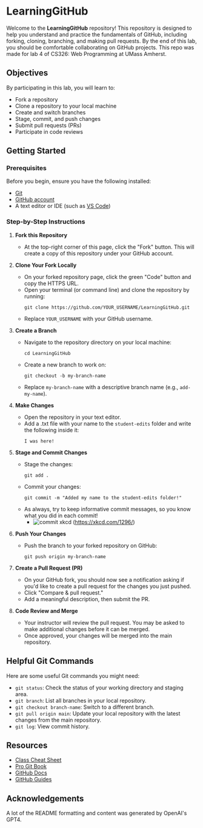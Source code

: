 # LearningGitHub

Welcome to the **LearningGitHub** repository! This repository is designed to help you understand and practice the fundamentals of GitHub, including forking, cloning, branching, and making pull requests. By the end of this lab, you should be comfortable collaborating on GitHub projects. This repo was made for lab 4 of CS326: Web Programming at UMass Amherst.

## Objectives

By participating in this lab, you will learn to:
- Fork a repository
- Clone a repository to your local machine
- Create and switch branches
- Stage, commit, and push changes
- Submit pull requests (PRs)
- Participate in code reviews

## Getting Started

### Prerequisites
Before you begin, ensure you have the following installed:
- [Git](https://git-scm.com/downloads)
- [GitHub account](https://github.com/join)
- A text editor or IDE (such as [VS Code](https://code.visualstudio.com/))

### Step-by-Step Instructions

1. **Fork this Repository**
   - At the top-right corner of this page, click the "Fork" button. This will create a copy of this repository under your GitHub account.

2. **Clone Your Fork Locally**
   - On your forked repository page, click the green "Code" button and copy the HTTPS URL.
   - Open your terminal (or command line) and clone the repository by running:
     ```
     git clone https://github.com/YOUR_USERNAME/LearningGitHub.git
     ```
   - Replace `YOUR_USERNAME` with your GitHub username.

3. **Create a Branch**
   - Navigate to the repository directory on your local machine:
     ```
     cd LearningGitHub
     ```
   - Create a new branch to work on:
     ```
     git checkout -b my-branch-name
     ```
   - Replace `my-branch-name` with a descriptive branch name (e.g., `add-my-name`).

4. **Make Changes**
   - Open the repository in your text editor.
   - Add a .txt file with your name to the `student-edits` folder and write the following inside it:
     ```
     I was here!
     ```

5. **Stage and Commit Changes**
   - Stage the changes:
     ```
     git add .
     ```
   - Commit your changes:
     ```
     git commit -m "Added my name to the student-edits folder!"
     ```
   - As always, try to keep informative commit messages, so you know what you did in each commit!
     - ![commit xkcd](https://imgs.xkcd.com/comics/git_commit_2x.png) (https://xkcd.com/1296/)

6. **Push Your Changes**
   - Push the branch to your forked repository on GitHub:
     ```
     git push origin my-branch-name
     ```

7. **Create a Pull Request (PR)**
   - On your GitHub fork, you should now see a notification asking if you'd like to create a pull request for the changes you just pushed. 
   - Click "Compare & pull request."
   - Add a meaningful description, then submit the PR.

8. **Code Review and Merge**
   - Your instructor will review the pull request. You may be asked to make additional changes before it can be merged.
   - Once approved, your changes will be merged into the main repository.

## Helpful Git Commands

Here are some useful Git commands you might need:

- `git status`: Check the status of your working directory and staging area.
- `git branch`: List all branches in your local repository.
- `git checkout branch-name`: Switch to a different branch.
- `git pull origin main`: Update your local repository with the latest changes from the main repository.
- `git log`: View commit history.

## Resources
- [Class Cheat Sheet](https://docs.google.com/document/d/1JdusFWUcK-ikh_tf0qPjc08eYCMTcU96n8E2toFvIto/edit?usp=sharing)
- [Pro Git Book](https://git-scm.com/book/en/v2)
- [GitHub Docs](https://docs.github.com/en)
- [GitHub Guides](https://guides.github.com/)

## Acknowledgements

A lot of the README formatting and content was generated by OpenAI's GPT4. 